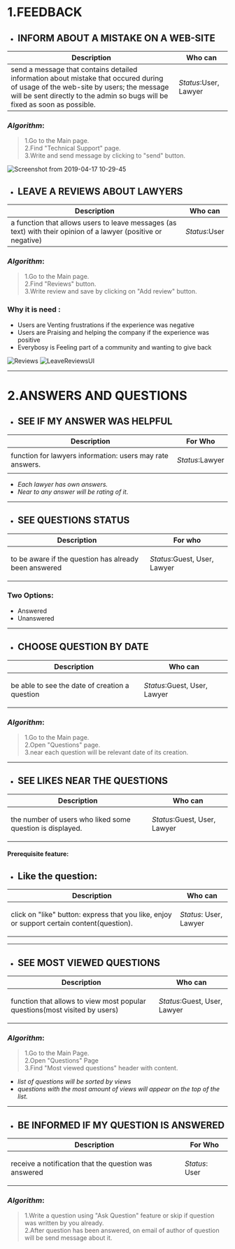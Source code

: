 # 1.FEEDBACK
* ## INFORM ABOUT A MISTAKE ON A WEB-SITE

| Description    | Who can      | 
|---------|-----------|
|  send a message that contains detailed information about mistake that occured during of usage of the web-site by users; the message will be sent directly to the admin so bugs will be fixed as soon as possible.  | <p>_Status_:User, Lawyer</p>      |  

### _Algorithm_:
>1.Go to the Main page.<br>
>2.Find "Technical Support" page.<br>
>3.Write and send message by clicking to "send" button.



![Screenshot from 2019-04-17 10-29-45](https://user-images.githubusercontent.com/43117184/56261192-e665cd80-60fb-11e9-8c31-93e104babc42.png)



* ## LEAVE A REVIEWS ABOUT LAWYERS 
| Description    | Who can      | 
|---------|-----------|
|  a function that allows users to leave messages (as text) with their opinion of a lawyer (positive or negative)   | <p>_Status_:User</p>      |  

### _Algorithm_:
>1.Go to the Main page.<br>
>2.Find "Reviews" button.<br>
>3.Write review and save by clicking on "Add review" button.

###  Why it is need :

* Users are Venting frustrations if the experience was negative
* Users are Praising and helping the company if the experience was positive
* Everybosy is Feeling part of a community and wanting to give back

![Reviews](https://user-images.githubusercontent.com/43117184/56261698-d949de00-60fd-11e9-96b1-93eb885c375b.png)
![LeaveReviewsUI](https://user-images.githubusercontent.com/43117184/56236018-77ac5400-60aa-11e9-8e99-fbef1f029f5f.jpg)

***

# 2.ANSWERS AND QUESTIONS


* ## SEE IF MY ANSWER WAS HELPFUL
| Description    | For Who     | 
|---------|-----------|
|   function for lawyers information: users may rate answers.  | <p>_Status_:Lawyer</p>      |  


* _Each lawyer has own answers._
* _Near to any answer will be rating of it_.

***


* ## SEE QUESTIONS STATUS
| Description    | For who      | 
|---------|-----------|
|  to be aware if the question has already been answered  | <p>_Status_:Guest, User, Lawyer</p>      |  

### Two Options:
* Answered
* Unanswered

***



* ## CHOOSE QUESTION BY DATE
| Description    | Who can      | 
|---------|-----------|
|  be able to see the date of creation a question   | <p>_Status_:Guest, User, Lawyer</p>      |  

### _Algorithm_:
>1.Go to the Main page.<br>
>2.Open "Questions" page.<br>
>3.near each question will be relevant date of its creation.



***


* ## SEE LIKES NEAR THE QUESTIONS
| Description    | Who can      | 
|---------|-----------|
| the number of users who liked some question is displayed.  | <p>_Status_:Guest, User, Lawyer</p>      |  



#### Prerequisite feature:
* ## Like the question:
| Description    | Who can      | 
|---------|-----------|
|  click on "like" button: express that you like, enjoy or support certain content(question).  | <p>_Status_: User, Lawyer</p>      |  


***



* ## SEE MOST VIEWED QUESTIONS
| Description    | Who can      | 
|---------|-----------|
|  function that allows to view most popular questions(most visited by users)   | <p>_Status_:Guest, User, Lawyer</p>      |  

### _Algorithm_:
>1.Go to the Main Page.<br>
>2.Open "Questions" Page<br>
>3.Find "Most viewed questions" header with content.

* _list of questions will be sorted by views_
* _questions with the most amount of views will appear on the top of the list._

***
* ## BE INFORMED IF MY QUESTION IS ANSWERED
| Description    | For Who     | 
|---------|-----------|
|  receive a notification that the question was answered | <p>_Status_: User</p>      |  

### _Algorithm_:
>1.Write a question using "Ask Question" feature or skip if question was written by you already.<br>
>2.After question has been answered, on email of author of question will be send message about it.  







